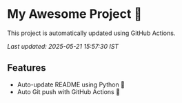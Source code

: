 # My Awesome Project 🚀

This project is automatically updated using GitHub Actions.

_Last updated: 2025-05-21 15:57:30 IST_

## Features
- Auto-update README using Python 🐍
- Auto Git push with GitHub Actions 🤖
